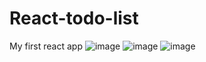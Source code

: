 # React-todo-list
 My first react app
 ![image](https://github.com/as31212/React-todo-list/assets/89617993/c81dc733-4263-4deb-a602-24b3cfa85aa7)
![image](https://github.com/as31212/React-todo-list/assets/89617993/2939338e-94d3-448a-966f-7ce565b5daac)
![image](https://github.com/as31212/React-todo-list/assets/89617993/3644be01-7b53-45f0-8250-994f844f938d)
